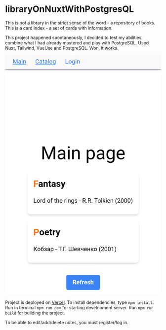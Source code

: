 # libraryOnNuxtWithPostgresQL

This is not a library in the strict sense of the word - a repository of books. This is a card index - a set of cards with information.

This project happened spontaneously, I decided to test my abilities, combine what I had already mastered and play with PostgreSQL. Used Nuxt, Tailwind, VueUse and PostgreSQL. Won, it works.

![library](/library.png "library")

Project is deployed on [Vercel](https://library-on-nuxt-with-postgres-ql.vercel.app/). To install dependencies, type `npm install`. Run in terminal `npm run dev` for starting development server. Run `npm run build` for building the project.

To be able to edit/add/delete notes, you must register/log in.